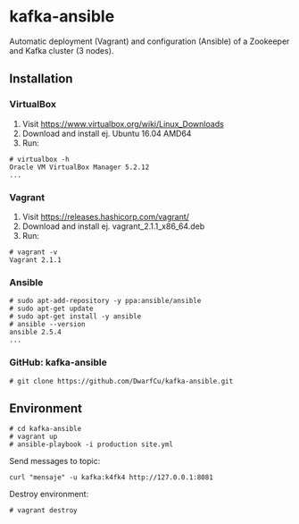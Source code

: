 # kafka-ansible
Automatic deployment (Vagrant) and configuration (Ansible) of a Zookeeper and Kafka cluster (3 nodes).
## Installation
### VirtualBox​​
1) Visit https://www.virtualbox.org/wiki/Linux_Downloads
2) Download and install ej. Ubuntu 16.04 AMD64
3) Run:
```
# virtualbox -h
Oracle VM VirtualBox Manager 5.2.12
...
```
### Vagrant
1) ​Visit ​https://releases.hashicorp.com/vagrant/
2) Download ​and install ej. ​vagrant_2.1.1_x86_64.deb
3) Run:
```
# vagrant -v
​​​Vagrant 2.1.1
```
### Ansible
```
# sudo apt-add-repository -y ppa:ansible/ansible
# sudo apt-get update
# sudo apt-get install -y ansible
# ​ansible --version​
​ansible 2.5.4
...
```
### GitHub: kafka-ansible
```
# git clone https://github.com/DwarfCu/kafka-ansible.git
```
## Environment
```
# cd kafka-ansible
# vagrant up
# ansible-playbook -i production site.yml
```
Send messages to topic:
```
curl "mensaje" -u kafka:k4fk4 http://127.0.0.1:8081
```

Destroy environment:
```
# vagrant destroy
```